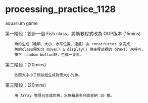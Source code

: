 # processing_practice_1128
aquarium game

第一階段：設計一個 Fish class，將助教程式改為 OOP版本 (15mins)
        
        魚的生成（種類、大小、水平位置、速度）由 constructor 來完成，
        魚的class需包含 move() & display() 供主程式裡的 draw() 來呼叫，
        按下 random button時，生成一隻魚。
        
第二階段：(20mins)

        依照大中小三個按鈕生成對應大小的魚。
        
第三階段：(20mins)

        用 Array 管理已生成的魚，水族箱最多只能容納 10 隻。
